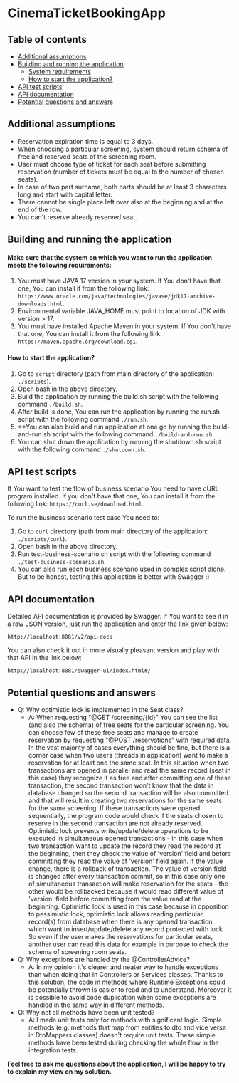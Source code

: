 # CinemaTicketBookingApp

## Table of contents

* [Additional assumptions](#additional-assumptions)
* [Building and running the application](#building-and-running-the-application)
  * [System requirements](#make-sure-that-the-system-on-which-you-want-to-run-the-application-meets-the-following-requirements)
  * [How to start the application?](#how-to-start-the-application) 
* [API test scripts](#api-test-scripts)
* [API documentation](#api-documentation)
* [Potential questions and answers](#potential-questions-and-answers)
## Additional assumptions
* Reservation expiration time is equal to 3 days.
* When choosing a particular screening, system should return schema of free and reserved seats of the screening room.
* User must choose type of ticket for each seat before submitting reservation (number of tickets must be equal to the number of chosen seats).
* In case of two part surname, both parts should be at least 3 characters long and start with capital letter.
* There cannot be single place left over also at the beginning and at the end of the row.
* You can't reserve already reserved seat.

## Building and running the application
#### Make sure that the system on which you want to run the application meets the following requirements:
1. You must have JAVA 17 version in your system. If You don't have that one, You can install it from the following link:
`https://www.oracle.com/java/technologies/javase/jdk17-archive-downloads.html`.
2. Environmental variable JAVA_HOME must point to location of JDK with version > 17.
3. You must have installed Apache Maven in your system. If You don't have that one, You can install it from the following link:
`https://maven.apache.org/download.cgi`.

#### How to start the application?
1. Go to `script` directory (path from main directory of the application: `./scripts`).
2. Open bash in the above directory.
3. Build the application by running the build.sh script with the following command `./build.sh`.
4. After build is done, You can run the application by running the run.sh script with the following command `./run.sh`.
5. **You can also build and run application at one go by running the build-and-run.sh script with the following command `./build-and-run.sh`.
6. You can shut down the application by running the shutdown.sh script with the following command `./shutdown.sh`.

## API test scripts
If You want to test the flow of business scenario You need to have cURL program installed. If you don't have that one, You can install it from the following link:
`https://curl.se/download.html`.

To run the business scenario test case You need to:
1. Go to `curl` directory (path from main directory of the application: `./scripts/curl`).
2. Open bash in the above directory.
3. Run test-business-scenario.sh script with the following command `./test-business-scenario.sh`.
4. You can also run each business scenario used in complex script alone. But to be honest, testing this application is better with Swagger :)

## API documentation

Detailed API documentation is provided by Swagger. If You want to see it in a raw JSON version, just run the application and enter the link given below:
```
http://localhost:8081/v2/api-docs
```
You can also check it out in more visually pleasant version and play with that API in the link below:
```
http://localhost:8081/swagger-ui/index.html#/
 ```

## Potential questions and answers
* Q: Why optimistic lock is implemented in the Seat class?
  * A: When requesting "@GET /screening/{id}" You can see the list (and also the schema) of free seats for the particular screening. You can choose few of these free seats and manage to create reservation by requesting "@POST /reservations" with required data. In the vast majority of cases everything should be fine, but there is a corner case when two users (threads in application) want to make a reservation for at least one the same seat. In this situation when two transactions are opened in parallel and read the same record (seat in this case) they recognize it as free and after committing one of these transaction, the second transaction won't know that the data in database changed so the second transaction will be also committed and that will result in creating two reservations for the same seats for the same screening. If these transactions were opened sequentially, the program code would check if the seats chosen to reserve in the second transaction are not already reserved. Optimistic lock prevents write/update/delete operations to be executed in simultaneous opened transactions - in this case when two transaction want to update the record they read the record at the beginning, then they check the value of 'version' field and before committing they read the value of 'version' field again. If the value change, there is a rollback of transaction. The value of version field is changed after every transaction commit, so in this case only one of simultaneous transaction will make reservation for the seats - the other would be rollbacked because it would read different value of 'version' field before committing from the value read at the beginning. Optimistic lock is used in this case because in opposition to pessimistic lock, optimistic lock allows reading particular record(s) from database when there is any opened transaction which want to insert/update/delete any record protected with lock. So even if the user makes the reservations for particular seats, another user can read this data for example in purpose to check the schema of screening room seats. 
* Q: Why exceptions are handled by the @ControllerAdvice?
  * A: In my opinion it's clearer and neater way to handle exceptions than when doing that in Controllers or Services classes. Thanks to this solution, the code in methods where Runtime Exceptions could be potentially thrown is easier to read and to understand. Moreover it is possible to avoid code duplication when some exceptions are handled in the same way in different methods.
* Q: Why not all methods have been unit tested?
  * A: I made unit tests only for methods with significant logic. Simple methods (e.g. methods that map from entities to dto and vice versa in DtoMappers classes) doesn't require unit tests. These simple methods have been tested during checking the whole flow in the integration tests. 
  
**Feel free to ask me questions about the application, I will be happy to try to explain my view on my solution.**